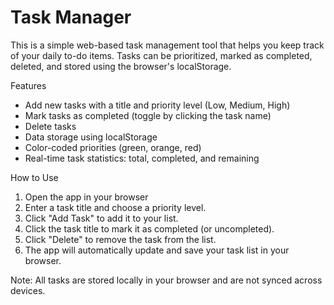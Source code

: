 # Task Manager

This is a simple web-based task management tool that helps you keep track of your daily to-do items. Tasks can be prioritized, marked as completed, deleted, and stored using the browser's localStorage.

Features

- Add new tasks with a title and priority level (Low, Medium, High)
- Mark tasks as completed (toggle by clicking the task name)
- Delete tasks
- Data storage using localStorage
- Color-coded priorities (green, orange, red)
- Real-time task statistics: total, completed, and remaining

How to Use

1. Open the app in your browser
2. Enter a task title and choose a priority level.
3. Click "Add Task" to add it to your list.
4. Click the task title to mark it as completed (or uncompleted).
5. Click "Delete" to remove the task from the list.
6. The app will automatically update and save your task list in your browser.

Note: All tasks are stored locally in your browser and are not synced across devices.
